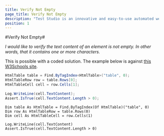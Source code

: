 ```yaml
---
title: Verify Not Empty
page_title: Verify Not Empty
description: "Test Studio is an innovative and easy-to-use automated web, WPF and load testing solution. Test Studio tests support essential technologies like ASP.NET AJAX, Silverlight, PHP and MVC. HTML5, Testing framework, functional testing, performance testing, load testing, exploratory testing, manual testing."
position: 1
---
```

#Verify Not Empty#

*I would like to verify the text content of an element is not empty. In other words, that it contains one or more characters.*

This is possible with a coded solution. The example below is against <a href="http://www.w3schools.com/html/html_tables.asp" target="_blank">this W3Schools site</a>.

```C#
HtmlTable table = Find.ByTagIndex<HtmlTable>("table", 0);
HtmlTableRow row = table.Rows[0];
HtmlTableCell cell = row.Cells[1];
 
Log.WriteLine(cell.TextContent);
Assert.IsTrue(cell.TextContent.Length > 0);
```
```VB
Dim table As HtmlTable = Find.ByTagIndex(Of HtmlTable)("table", 0)
Dim row As HtmlTableRow = table.Rows(0)
Dim cell As HtmlTableCell = row.Cells(1)
 
Log.WriteLine(cell.TextContent)
Assert.IsTrue(cell.TextContent.Length > 0)
```